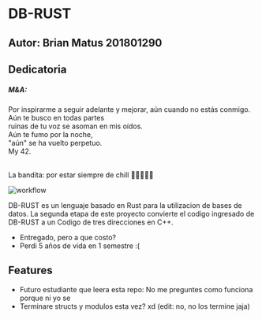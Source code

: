 

# DB-RUST
## Autor: Brian Matus 201801290

## Dedicatoria
##### M&A:
Por inspirarme a seguir adelante y mejorar, aún cuando no estás conmigo.
<br />Aún te busco en todas partes
<br />ruinas de tu voz se asoman en mis oídos.
<br />Aún te fumo por la noche,
 <br />"aún" se ha vuelto perpetuo.
 <br/> My 42.
 
 <br/> La bandita: por estar siempre de chill :two_men_holding_hands::two_men_holding_hands::two_men_holding_hands::two_men_holding_hands::walking:


![workflow](https://github.com/brianmatus/OLC2_P2/actions/workflows/main.yml/badge.svg)


DB-RUST es un lenguaje basado en Rust para la utilizacion de bases de datos. La segunda etapa de este proyecto convierte el codigo ingresado de DB-RUST a un Codigo de tres direcciones en C++.

- Entregado, pero a que costo?
- Perdi 5 años de vida en 1 semestre :(


## Features

- Futuro estudiante que leera esta repo: No me preguntes como funciona porque ni yo se
- Terminare structs y modulos esta vez? xd (edit: no, no los termine jaja)
